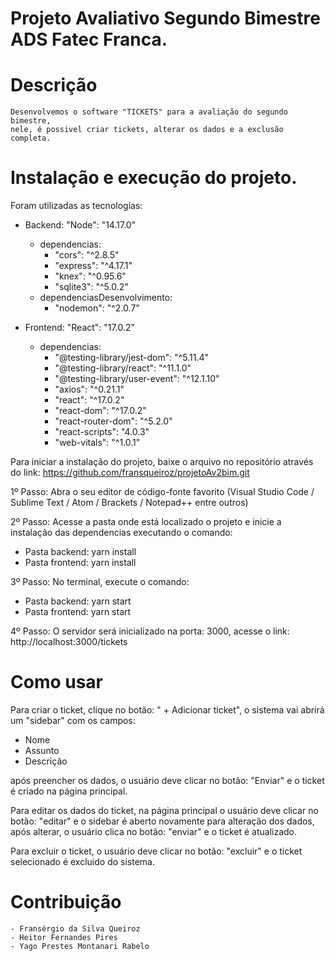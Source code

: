 # Projeto Avaliativo Segundo Bimestre ADS Fatec Franca.

# Descrição
    Desenvolvemos o software "TICKETS" para a avaliação do segundo bimestre, 
    nele, é possivel criar tickets, alterar os dados e a exclusão completa.

# Instalação e execução do projeto.

Foram utilizadas as tecnologias: 
  - Backend: "Node": "14.17.0"
    - dependencias: 
        - "cors": "^2.8.5"
        - "express": "^4.17.1"
        - "knex": "^0.95.6"
        - "sqlite3": "^5.0.2"
    - dependenciasDesenvolvimento:
        - "nodemon": "^2.0.7"
  
  - Frontend: "React": "17.0.2"
    - dependencias:
        - "@testing-library/jest-dom": "^5.11.4"
        - "@testing-library/react": "^11.1.0"
        - "@testing-library/user-event": "^12.1.10"
        - "axios": "^0.21.1"
        - "react": "^17.0.2"
        - "react-dom": "^17.0.2"
        - "react-router-dom": "^5.2.0"
        - "react-scripts": "4.0.3"
        - "web-vitals": "^1.0.1"


Para iniciar a instalação do projeto, baixe o arquivo no repositório através do link: https://github.com/fransqueiroz/projetoAv2bim.git

 1º Passo: Abra o seu editor de código-fonte favorito (Visual Studio Code / Sublime Text / Atom / Brackets / Notepad++ entre outros)
      
 2º Passo: Acesse a pasta onde está localizado o projeto e inicie a instalação das dependencias executando o comando: 
   - Pasta backend: yarn install
   - Pasta frontend: yarn install
 
 3º Passo: No terminal, execute o comando: 
   - Pasta backend: yarn start
   - Pasta frontend: yarn start
  
 4º Passo: O servidor será inicializado na porta: 3000, acesse o link: http://localhost:3000/tickets
 
 # Como usar
 
 Para criar o ticket, clique no botão: " + Adicionar ticket", o sistema vai abrirá um "sidebar" com os campos:
  - Nome 
  - Assunto 
  - Descrição
  
após preencher os dados, o usuário deve clicar no botão: "Enviar" e o ticket é criado na página principal.

Para editar os dados do ticket, na página principal o usuário deve clicar no botão: "editar" e o sidebar é aberto novamente para alteração dos dados, após alterar,
o usuário clica no botão: "enviar" e o ticket é atualizado.

Para excluir o ticket, o usuário deve clicar no botão: "excluir" e o ticket selecionado é excluido do sistema.

# Contribuição
    - Fransérgio da Silva Queiroz
    - Heitor Fernandes Pires
    - Yago Prestes Montanari Rabelo
